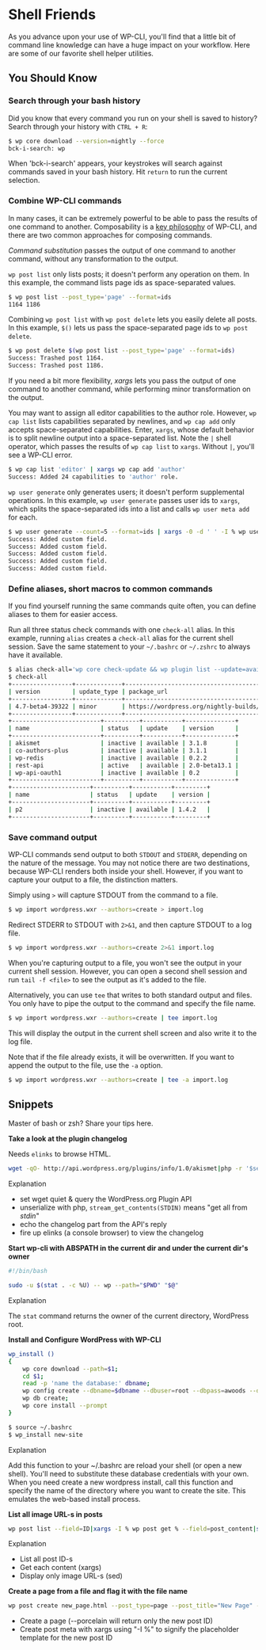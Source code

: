 # Shell Friends

As you advance upon your use of WP-CLI, you'll find that a little bit of command line knowledge can have a huge impact on your workflow. Here are some of our favorite shell helper utilities.

## You Should Know

### Search through your bash history

Did you know that every command you run on your shell is saved to history? Search through your history with `CTRL + R`:

```bash
$ wp core download --version=nightly --force
bck-i-search: wp
```

When 'bck-i-search' appears, your keystrokes will search against commands saved in your bash history. Hit `return` to run the current selection.

###  Combine WP-CLI commands

In many cases, it can be extremely powerful to be able to pass the results of one command to another. Composability is a [key philosophy](https://make.wordpress.org/cli/handbook/philosophy/) of WP-CLI, and there are two common approaches for composing commands.

*Command substitution* passes the output of one command to another command, without any transformation to the output.

`wp post list` only lists posts; it doesn't perform any operation on them. In this example, the command lists page ids as space-separated values.

```bash
$ wp post list --post_type='page' --format=ids
1164 1186
```
Combining `wp post list` with `wp post delete` lets you easily delete all posts. In this example, `$()` lets us pass the space-separated page ids to `wp post delete`.

```bash
$ wp post delete $(wp post list --post_type='page' --format=ids)
Success: Trashed post 1164.
Success: Trashed post 1186.
```

If you need a bit more flexibility, *xargs* lets you pass the output of one command to another command, while performing minor transformation on the output.

You may want to assign all editor capabilities to the author role. However, `wp cap list` lists capabilities separated by newlines, and `wp cap add` only accepts space-separated capabilities. Enter, `xargs`, whose default behavior is to split newline output into a space-separated list. Note the `|` shell operator, which passes the results of `wp cap list` to `xargs`. Without `|`, you'll see a WP-CLI error.

```bash
$ wp cap list 'editor' | xargs wp cap add 'author'
Success: Added 24 capabilities to 'author' role.
```

`wp user generate` only generates users; it doesn't perform supplemental operations. In this example, `wp user generate` passes user ids to `xargs`, which splits the space-separated ids into a list and calls `wp user meta add` for each.

```bash
$ wp user generate --count=5 --format=ids | xargs -0 -d ' ' -I % wp user meta add % foo bar
Success: Added custom field.
Success: Added custom field.
Success: Added custom field.
Success: Added custom field.
Success: Added custom field.
```

### Define aliases, short macros to common commands

If you find yourself running the same commands quite often, you can define aliases to them for easier access.

Run all three status check commands with one `check-all` alias. In this example, running `alias` creates a `check-all` alias for the current shell session. Save the same statement to your `~/.bashrc` or `~/.zshrc` to always have it available.

```bash
$ alias check-all='wp core check-update && wp plugin list --update=available && wp theme list --update=available'
$ check-all
+-----------------+-------------+-----------------------------------------------------------+
| version         | update_type | package_url                                               |
+-----------------+-------------+-----------------------------------------------------------+
| 4.7-beta4-39322 | minor       | https://wordpress.org/nightly-builds/wordpress-latest.zip |
+-----------------+-------------+-----------------------------------------------------------+
+-------------------------+----------+-----------+--------------+
| name                    | status   | update    | version      |
+-------------------------+----------+-----------+--------------+
| akismet                 | inactive | available | 3.1.8        |
| co-authors-plus         | inactive | available | 3.1.1        |
| wp-redis                | inactive | available | 0.2.2        |
| rest-api                | active   | available | 2.0-beta13.1 |
| wp-api-oauth1           | inactive | available | 0.2          |
+-------------------------+----------+-----------+--------------+
+----------------------+----------+-----------+---------+
| name                 | status   | update    | version |
+----------------------+----------+-----------+---------+
| p2                   | inactive | available | 1.4.2   |
+----------------------+----------+-----------+---------+
```

### Save command output

WP-CLI commands send output to both `STDOUT` and `STDERR`, depending on the nature of the message. You may not notice there are two destinations, because WP-CLI renders both inside your shell. However, if you want to capture your output to a file, the distinction matters.

Simply using `>` will capture STDOUT from the command to a file.

```bash
$ wp import wordpress.wxr --authors=create > import.log
```

Redirect STDERR to STDOUT with `2>&1`, and then capture STDOUT to a log file.

```bash
$ wp import wordpress.wxr --authors=create 2>&1 import.log
```

When you're capturing output to a file, you won't see the output in your current shell session. However, you can open a second shell session and run `tail -f <file>` to see the output as it's added to the file.

Alternatively, you can use `tee` that writes to both standard output and files. You only have to pipe the output to the command and specify the file name.

```bash
$ wp import wordpress.wxr --authors=create | tee import.log
```

This will display the output in the current shell screen and also write it to the log file.

Note that if the file already exists, it will be overwritten. If you want to append the output to the file, use the `-a` option.

```bash
$ wp import wordpress.wxr --authors=create | tee -a import.log
```

## Snippets

Master of bash or zsh? Share your tips here.

**Take a look at the plugin changelog**

Needs `elinks` to browse HTML.

```bash
wget -qO- http://api.wordpress.org/plugins/info/1.0/akismet|php -r '$seri=unserialize(stream_get_contents(STDIN)); echo $seri->sections["changelog"];'|elinks -force-html
```

Explanation

- set wget quiet & query the WordPress.org Plugin API
- unserialize with php, `stream_get_contents(STDIN)` means "get all from *stdin*"
- echo the changelog part from the API's reply
- fire up elinks (a console browser) to view the changelog

**Start wp-cli with ABSPATH in the current dir and under the current dir's owner**

```bash
#!/bin/bash

sudo -u $(stat . -c %U) -- wp --path="$PWD" "$@"
```

Explanation

The `stat` command returns the owner of the current directory, WordPress root.

**Install and Configure WordPress with WP-CLI**

```bash
wp_install () 
{ 
    wp core download --path=$1;
    cd $1;
    read -p 'name the database:' dbname;
    wp config create --dbname=$dbname --dbuser=root --dbpass=awoods --dbhost=localhost;
    wp db create;
    wp core install --prompt
}

$ source ~/.bashrc
$ wp_install new-site
```

Explanation

Add this function to your ~/.bashrc are reload your shell (or open a new shell).
You'll need to substitute these database credentials with your own.
When you need create a new wordpress install, call this function and specify the
name of the directory where you want to create the site. This emulates the
web-based install process.

**List all image URL-s in posts**

```bash
wp post list --field=ID|xargs -I % wp post get % --field=post_content|sed -ne 's;.*\(https\?\S\+\(jpe\?g\|png\|gif\)\).*;\1;gp'
```

Explanation

- List all post ID-s
- Get each content (xargs)
- Display only image URL-s (sed)

**Create a page from a file and flag it with the file name**

```bash
wp post create new_page.html --post_type=page --post_title="New Page" --porcelain | xargs -I % wp post meta add % imported_from new_page.html
```
- Create a page (--porcelain will return only the new post ID)
- Create post meta with xargs using "-I %" to signify the placeholder template for the new post ID
